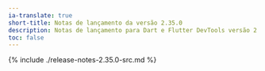 ```yaml
---
ia-translate: true
short-title: Notas de lançamento da versão 2.35.0
description: Notas de lançamento para Dart e Flutter DevTools versão 2.35.0.
toc: false
---
```


{% include ./release-notes-2.35.0-src.md %}
